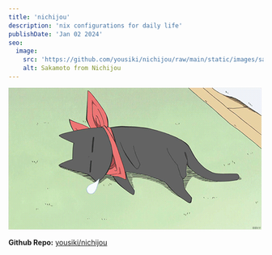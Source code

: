 ```yaml
---
title: 'nichijou'
description: 'nix configurations for daily life'
publishDate: 'Jan 02 2024'
seo:
  image:
    src: 'https://github.com/yousiki/nichijou/raw/main/static/images/sakamoto.gif'
    alt: Sakamoto from Nichijou
---
```


![Project preview](https://github.com/yousiki/nichijou/raw/main/static/images/sakamoto.gif)

**Github Repo:** [yousiki/nichijou](https://github.com/yousiki/nichijou)
